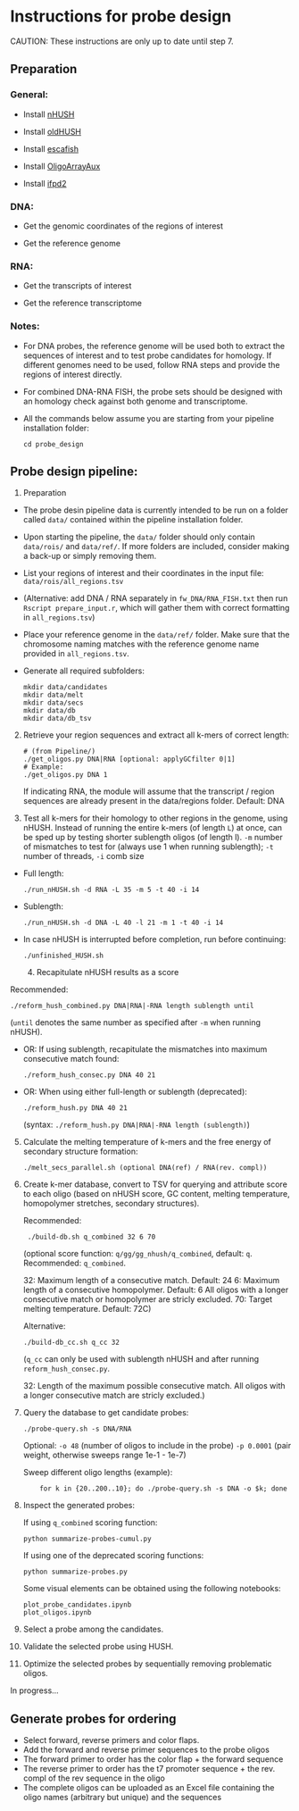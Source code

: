 # Instructions for probe design

CAUTION: These instructions are only up to date until step 7.

## Preparation

### General:

- Install [nHUSH](https://github.com/elgw/nHUSH)

- Install [oldHUSH](https://github.com/elgw/hush)

- Install [escafish](https://github.com/elgw/escafish)

- Install [OligoArrayAux](http://www.unafold.org/Dinamelt/software/oligoarrayaux.php)

- Install [ifpd2](https://github.com/ggirelli/ifpd2)

### DNA:

- Get the genomic coordinates of the regions of interest

- Get the reference genome

### RNA:

- Get the transcripts of interest

- Get the reference transcriptome

### Notes:

- For DNA probes, the reference genome will be used both to extract
  the sequences of interest and to test probe candidates for
  homology. If different genomes need to be used, follow RNA steps and
  provide the regions of interest directly.
  
- For combined DNA-RNA FISH, the probe sets should be designed with an 
  homology check against both genome and transcriptome.
  
- All the commands below assume you are starting from your pipeline
  installation folder:
  ``` shell
  cd probe_design
  ```

## Probe design pipeline:

1. Preparation
- The probe desin pipeline data is currently intended to be run on a 
  folder called `data/` contained within the pipeline installation folder.

- Upon starting the pipeline, the `data/` folder should only contain
  `data/rois/` and `data/ref/`. If more folders are included, consider 
  making a back-up or simply removing them.
  
- List your regions of interest and their coordinates in the input file:
  `data/rois/all_regions.tsv`

- (Alternative: add  DNA / RNA separately  in `fw_DNA/RNA_FISH.txt` then
  run  `Rscript prepare_input.r`, which will gather them with correct
  formatting in `all_regions.tsv`)

- Place your reference genome in the `data/ref/` folder. Make
  sure that the chromosome naming matches with the reference genome
  name provided in `all_regions.tsv`.

- Generate all required subfolders:

  ``` shell
  mkdir data/candidates
  mkdir data/melt
  mkdir data/secs
  mkdir data/db
  mkdir data/db_tsv
  ```

2. Retrieve your region sequences and extract all k-mers of correct length:

   ``` shell
   # (from Pipeline/)
   ./get_oligos.py DNA|RNA [optional: applyGCfilter 0|1]
   # Example:
   ./get_oligos.py DNA 1
   ```

   If indicating RNA, the module will assume that the transcript / region
   sequences are already present in the data/regions folder. Default: DNA


3. Test all k-mers for their homology to other regions in the genome,
   using nHUSH. Instead of running the entire k-mers (of length `L`) at
   once, can be sped up by testing shorter sublength oligos (of length
   l).  `-m` number of mismatches to test for (always use 1 when running
   sublength); `-t` number of threads, `-i` comb size


- Full length:

  ``` shell
  ./run_nHUSH.sh -d RNA -L 35 -m 5 -t 40 -i 14
  ```
- Sublength:
  ``` shell
  ./run_nHUSH.sh -d DNA -L 40 -l 21 -m 1 -t 40 -i 14
  ```
- In case nHUSH is interrupted before completion, run before continuing:
  ``` shell
  ./unfinished_HUSH.sh
  ```
  
  4. Recapitulate nHUSH results as a score 

Recommended:

``` shell
./reform_hush_combined.py DNA|RNA|-RNA length sublength until
```
(`until` denotes the same number as specified after `-m` when running nHUSH).

- OR: If using sublength, recapitulate the mismatches into maximum
  consecutive match found:

  ``` shell
  ./reform_hush_consec.py DNA 40 21
  ```

- OR: When using either full-length or sublength (deprecated):
  ``` shell
  ./reform_hush.py DNA 40 21
  ```
  (syntax: `./reform_hush.py DNA|RNA|-RNA length (sublength)`)
  

5. Calculate the melting temperature of k-mers and the free energy of
   secondary structure formation:

   ``` shell
   ./melt_secs_parallel.sh (optional DNA(ref) / RNA(rev. compl))
   ```

6. Create k-mer database, convert to TSV for querying and attribute
   score to each oligo (based on nHUSH score, GC content, melting
   temperature, homopolymer stretches, secondary structures).
   
   Recommended:
   
   ``` shell
	./build-db.sh q_combined 32 6 70
    ```
    (optional score function: `q/gg/gg_nhush/q_combined`, default: `q`.
    Recommended: `q_combined`.

    32: Maximum length of a consecutive match. Default: 24
    6: Maximum length of a consecutive homopolymer. Default: 6
    All oligos with a longer consecutive match or homopolymer are stricly excluded.
    70: Target melting temperature. Default: 72C)
  
   Alternative:

    ``` shell
	./build-db_cc.sh q_cc 32
    ```
    (`q_cc` can only be used with sublength nHUSH and after running `reform_hush_consec.py`.

    32: Length of the maximum possible consecutive match.
	All oligos with a longer consecutive match are stricly excluded.)


7. Query the database to get candidate probes:

    ``` shell
	./probe-query.sh -s DNA/RNA
    ```
	Optional: `-o 48` (number of oligos to include in the probe)
    `-p 0.0001` (pair weight, otherwise sweeps range 1e-1 - 1e-7)
    
    Sweep different oligo lengths (example):
    ``` shell
    	for k in {20..200..10}; do ./probe-query.sh -s DNA -o $k; done
    ```

8. Inspect the generated probes:

	If using `q_combined` scoring function:

   ``` shell
   python summarize-probes-cumul.py
   ```

	If using one of the deprecated scoring functions:

   ``` shell
   python summarize-probes.py
   ```
	Some visual elements can be obtained using the following notebooks:
    ```shell
    plot_probe_candidates.ipynb
    plot_oligos.ipynb
    ```

9. Select a probe among the candidates.
10. Validate the selected probe using HUSH.
11. Optimize the selected probes by sequentially removing problematic oligos.

In progress...



## Generate probes for ordering

- Select forward, reverse primers and color flaps.
- Add the forward and reverse primer sequences to the probe oligos
- The forward primer to order has the color flap + the forward sequence
- The reverse primer to order has the t7 promoter sequence + the
  rev. compl of the rev sequence in the oligo
- The complete oligos can be uploaded as an Excel file containing the
  oligo names (arbitrary but unique) and the sequences

